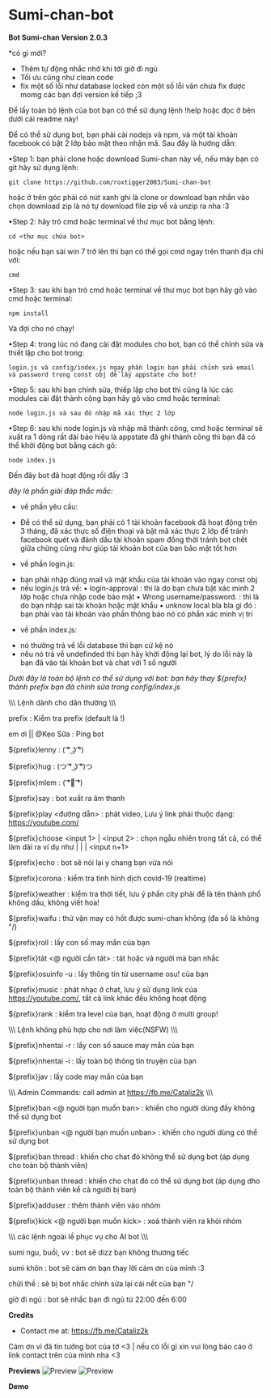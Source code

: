# Sumi-chan-bot

**Bot Sumi-chan Version 2.0.3**

*có gì mới?

+ Thêm tự động nhắc nhở khi tới giờ đi ngủ
+ Tối ưu cũng như clean code
+ fix một số lỗi như database locked
còn một số lỗi vãn chưa fix được momg các bạn đợi version kế tiếp ;3

Để lấy toàn bộ lệnh của bot bạn có thể sử dụng lệnh !help hoặc đọc ở bên dưới cái readme này!

Để có thể sử dụng bot, bạn phải cài nodejs và npm, và một tài khoản facebook có bật 2 lớp bảo mật theo nhận mã. Sau đây là hướng dẫn:

•Step 1: bạn phải clone hoặc download Sumi-chan này về, nếu máy bạn có git hãy sử dụng lệnh:
```
git clone https://github.com/roxtigger2003/Sumi-chan-bot
```
hoặc ở trên góc phải có nút xanh ghi là clone or download bạn nhấn vào chọn download zip là nó tự download file zip về và unzip ra nha :3

•Step 2: hãy trỏ cmd hoặc terminal về thư mục bot bằng lệnh: 
```
cd <thư mục chứa bot>
```
hoặc nếu bạn sài win 7 trở lên thì bạn có thể gọi cmd ngay trên thanh địa chỉ với:
```
cmd
```

•Step 3: sau khi bạn trỏ cmd hoặc terminal về thư mục bot bạn hãy gõ vào cmd hoặc terminal:
```
npm install
```
Và đợi cho nó chạy!

•Step 4: trong lúc nó đang cài đặt modules cho bot, bạn có thể chỉnh sửa và thiết lập cho bot trong:
```
login.js và config/index.js ngay phần login bạn phải chỉnh sửa email và password trong const obj để lấy appstate cho bot!
```

•Step 5: sau khi bạn chỉnh sửa, thiếp lập cho bot thì cũng là lúc các modules cài đặt thành công bạn hãy gõ vào cmd hoặc terminal:
```
node login.js và sau đó nhập mã xác thực 2 lớp
```

•Step 6: sau khi node login.js và nhập mã thành công, cmd hoặc terminal sẽ xuất ra 1 dòng rất dài báo hiệu là appstate đã ghi thành công thì bạn đã có thể khởi động bot bằng cách gõ: 
```
node index.js
```
Đến đây bot đã hoạt động rồi đấy :3

*đây là phần giải đáp thắc mắc:*

 - về phần yêu cầu:
  + Để có thể sử dụng, bạn phải có 1 tài khoản facebook đã hoạt động trên 3 tháng, đã xác thực số điện thoại và bật mã xác thực 2 lớp để tránh facebook quét và đánh dấu tài khoản spam đồng thời tránh bot chết giữa chừng cũng như giúp tài khoản bot của bạn bảo mật tốt hơn 
 - về phần login.js:
  + bạn phải nhập đúng mail và mật khẩu của tài khoản vào ngay const obj
  + nếu login.js trả về:
   • login-approval : thì là do bạn chưa bật xác minh 2 lớp hoặc chưa nhập code bảo mật
   • Wrong username/password. : thì là do bạn nhập sai tài khoản hoặc mật khẩu
   • unknow local bla bla gì đó : bạn phải vào tài khoản vào phần thông báo nó có phần xác minh vị trí
 - về phần index.js:
  + nó thường trả về lỗi database thì bạn cứ kệ nó
  + nếu nó trả về undefinded thì bạn hãy khởi động lại bot, lý do lỗi này là bạn đã vào tài khoản bot và chat với 1 số người

*Dưới đây là toàn bộ lệnh có thể sử dụng với bot: bạn hãy thay ${prefix} thành prefix bạn đã chỉnh sửa trong config/index.js*

\\\\\ Lệnh dành cho dân thường \\\\\ 
  
  prefix : Kiểm tra prefix (default là !)

  em ơi || @Kẹo Sữa : Ping bot

  ${prefix}lenny : ( ͡° ͜ʖ ͡°)
 
  ${prefix}hug : (つ ͡° ͜ʖ ͡°)つ
 
  ${prefix}mlem : ( ͡°👅 ͡°)

  ${prefix}say <text> : bot xuất ra âm thanh

  ${prefix}play <đường dẫn> : phát video, Lưu ý link phải thuộc dạng: https://youtube.com/ 

  ${prefix}choose <input 1> | <input 2> : chọn ngẫu nhiên trong tất cả, có thể làm dài ra ví dụ như <input1> | <input2> | <input3> | <input n+1> 

  ${prefix}echo <text> : bot sẽ nói lại y chang bạn vừa nói
 
  ${prefix}corona : kiểm tra tình hình dịch covid-19 (realtime)

  ${prefix}weather <city> : kiểm tra thời tiết, lưu ý phần city phải để là tên thành phố không dấu, không viết hoa!
 
  ${prefix}waifu : thử vận may có hốt được sumi-chan không (đa số là không "/)
 
  ${prefix}roll : lấy con số may mắn của bạn

  ${prefix}tát <@ người cần tát> : tát hoặc vả người mà bạn nhắc
 
  ${prefix}osuinfo -u <username> : lấy thông tin từ username osu! của bạn

  ${prefix}music <url youtube> : phát nhạc ở chat, lưu ý sử dụng link của https://youtube.com/, tất cả link khác đều không hoạt động

  ${prefix}rank : kiểm tra level của bạn, hoạt động ở multi group!

  \\\\\ Lệnh không phù hợp cho nơi làm việc(NSFW) \\\\\ 

  ${prefix}nhentai -r : lấy con số sauce may mắn của bạn
 
  ${prefix}nhentai -i <id> : lấy toàn bộ thông tin truyện của bạn

  ${prefix}jav : lấy code may mắn của bạn
 
  \\\\\ Admin Commands: call admin at https://fb.me/Cataliz2k \\\\\\ 

  ${prefix}ban <@ người bạn muốn ban> : khiến cho người dùng đấy không thể sử dụng bot
 
  ${prefix}unban <@ người bạn muốn unban> : khiến cho người dùng có thể sử dụng bot
 
  ${prefix}ban thread : khiến cho chat đó không thể sử dụng bot (áp dụng cho toàn bộ thành viên)
 
  ${prefix}unban thread : khiến cho chat đó có thể sử dụng bot (áp dụng dho toàn bộ thành viên kể cả người bị ban)
 
  ${prefix}adduser <id> : thêm thành viên vào nhóm
 
  ${prefix}kick <@ người bạn muốn kick> : xoá thành viên ra khỏi nhóm
 
  \\\\\ các lệnh ngoài lề phục vụ cho AI bot \\\\\\ 

  sumi ngu, buồi, vv : bot sẽ dizz bạn không thương tiếc

  sumi khôn : bot sẽ cám ơn bạn thay lời cám ơn của mình :3
 
  chửi thề : sẽ bị bot nhắc chỉnh sửa lại cái nết của bạn "/
  
  giờ đi ngủ : bot sẽ nhắc bạn đi ngủ từ 22:00 đến 6:00

**Credits**
- Contact me at: https://fb.me/Cataliz2k

Cám ơn vì đã tin tưởng bot của tớ <3 | nếu có lỗi gì xin vui lòng báo cáo ở link contact trên của mình nha <3
 
**Previews**
![Preview](previews/preview1.jpg)
![Preview](previews/preview2.jpg)

**Demo**

